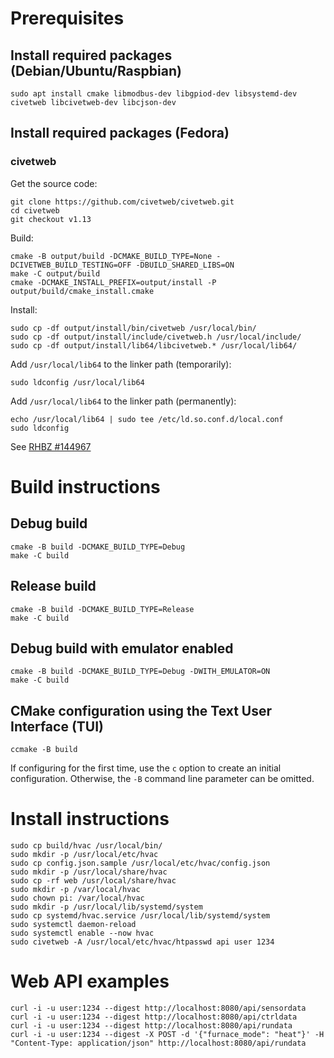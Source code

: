 # Prerequisites

## Install required packages (Debian/Ubuntu/Raspbian)

```
sudo apt install cmake libmodbus-dev libgpiod-dev libsystemd-dev civetweb libcivetweb-dev libcjson-dev
```

## Install required packages (Fedora)

### civetweb

Get the source code:
```
git clone https://github.com/civetweb/civetweb.git
cd civetweb
git checkout v1.13
```

Build:
```
cmake -B output/build -DCMAKE_BUILD_TYPE=None -DCIVETWEB_BUILD_TESTING=OFF -DBUILD_SHARED_LIBS=ON
make -C output/build
cmake -DCMAKE_INSTALL_PREFIX=output/install -P output/build/cmake_install.cmake
```

Install:
```
sudo cp -df output/install/bin/civetweb /usr/local/bin/
sudo cp -df output/install/include/civetweb.h /usr/local/include/
sudo cp -df output/install/lib64/libcivetweb.* /usr/local/lib64/
```

Add `/usr/local/lib64` to the linker path (temporarily):
```
sudo ldconfig /usr/local/lib64
```

Add `/usr/local/lib64` to the linker path (permanently):
```
echo /usr/local/lib64 | sudo tee /etc/ld.so.conf.d/local.conf
sudo ldconfig
```

See [RHBZ #144967](https://bugzilla.redhat.com/show_bug.cgi?id=144967)

# Build instructions

## Debug build

```
cmake -B build -DCMAKE_BUILD_TYPE=Debug
make -C build
```

## Release build

```
cmake -B build -DCMAKE_BUILD_TYPE=Release
make -C build
```

## Debug build with emulator enabled

```
cmake -B build -DCMAKE_BUILD_TYPE=Debug -DWITH_EMULATOR=ON
make -C build
```

## CMake configuration using the Text User Interface (TUI)

```
ccmake -B build
```

If configuring for the first time, use the `c` option to create an initial
configuration. Otherwise, the `-B` command line parameter can be omitted.

# Install instructions

```
sudo cp build/hvac /usr/local/bin/
sudo mkdir -p /usr/local/etc/hvac
sudo cp config.json.sample /usr/local/etc/hvac/config.json
sudo mkdir -p /usr/local/share/hvac
sudo cp -rf web /usr/local/share/hvac
sudo mkdir -p /var/local/hvac
sudo chown pi: /var/local/hvac
sudo mkdir -p /usr/local/lib/systemd/system
sudo cp systemd/hvac.service /usr/local/lib/systemd/system
sudo systemctl daemon-reload
sudo systemctl enable --now hvac
sudo civetweb -A /usr/local/etc/hvac/htpasswd api user 1234
```

# Web API examples

```
curl -i -u user:1234 --digest http://localhost:8080/api/sensordata
curl -i -u user:1234 --digest http://localhost:8080/api/ctrldata
curl -i -u user:1234 --digest http://localhost:8080/api/rundata
curl -i -u user:1234 --digest -X POST -d '{"furnace_mode": "heat"}' -H "Content-Type: application/json" http://localhost:8080/api/rundata
```
